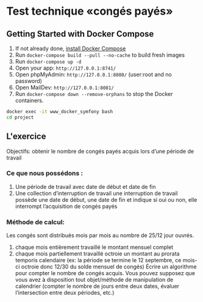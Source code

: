 # Test technique «congés payés»

## Getting Started with Docker Compose

1. If not already done, [install Docker Compose](https://docs.docker.com/compose/install/)
2. Run `docker-compose build --pull --no-cache` to build fresh images
3. Run `docker-compose up -d`
4. Open your app: `http://127.0.0.1:8741/`
5. Open phpMyAdmin: `http://127.0.0.1:8080/` (user:root and no password)
6. Open MailDev: `http://127.0.0.1:8081/`
7. Run `docker-compose down --remove-orphans` to stop the Docker containers.

```bash
docker exec -it www_docker_symfony bash
cd project
```

## L'exercice

Objectifs: obtenir le nombre de congés payés acquis lors d’une période de travail

### Ce que nous possédons :

1. Une période de travail avec date de début et date de fin
2. Une collection d’interruption de travail
une interruption de travail possède une date de début, une date de fin et indique si oui ou non, elle interrompt l’acquisition
de congés payés

### Méthode de calcul:

Les congés sont distribués mois par mois au nombre de 25/12 jour ouvrés.
1. chaque mois entièrement travaillé le montant mensuel complet
2. chaque mois partiellement travaillé octroie un montant au prorata temporis calendaire (ex: la période se termine le 12
septembre, ce mois-ci octroie donc 12/30 du solde mensuel de congés)
Écrire un algorithme pour compter le nombre de congés acquis.
Vous pouvez supposez que vous avez à disposition tout objet/méthode de manipulation de calendrier (compter le
nombre de jours entre deux dates, évaluer l’intersection entre deux périodes, etc.)